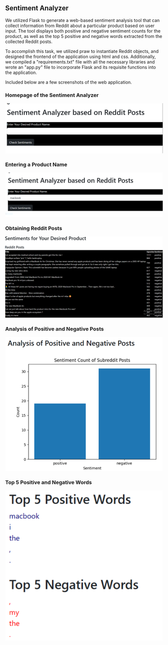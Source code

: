 ## Sentiment Analyzer

We utilized Flask to generate a web-based sentiment analysis tool that can collect information from Reddit about a particular product based on user input. The tool displays both positive and negative sentiment counts for the product, as well as the top 5 positive and negative words extracted from the collected Reddit posts.

To accomplish this task, we utilized praw to instantiate Reddit objects, and designed the frontend of the application using html and css. Additionally, we compiled a "requirements.txt" file with all the necessary libraries and wrote an "app.py" file to incorporate Flask and its requisite functions into the application.

Included below are a few screenshots of the web application.

### Homepage of the Sentiment Analyzer
![Home Page](https://raw.githubusercontent.com/Maria-Rumki/NLP-Assignments/main/Sentiment/images/Homepage.PNG)

### Entering a Product Name
![Entering Product Name](https://raw.githubusercontent.com/Maria-Rumki/NLP-Assignments/main/Sentiment/images/Input.PNG)

### Obtaining Reddit Posts 
![Obtaining Reddit Posts](https://raw.githubusercontent.com/Maria-Rumki/NLP-Assignments/main/Sentiment/images/posts.PNG)

### Analysis of Positive and Negative Posts
![Analysis of Positive and Negative Posts](https://raw.githubusercontent.com/Maria-Rumki/NLP-Assignments/main/Sentiment/images/Counting.PNG)

### Top 5 Positive and Negative Words
![Top 5 Positive and Negative Words](https://raw.githubusercontent.com/Maria-Rumki/NLP-Assignments/main/Sentiment/images/Topwords.PNG)
